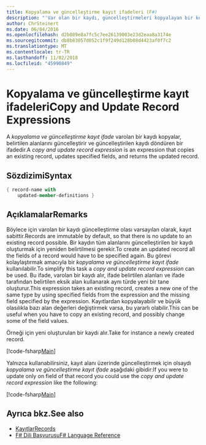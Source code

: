 ```yaml
---
title: Kopyalama ve güncelleştirme kayıt ifadeleri (F#)
description: "'Var olan bir kaydı, güncelleştirmeleri kopyalayan bir kopyalama ve güncelleştirme kayıt expression' alanları belirtilen ve güncelleştirilen bir kaydı döndürür yazmayı öğrenin."
author: ChrSteinert
ms.date: 06/04/2016
ms.openlocfilehash: d2b089e8a7fc5c7ee26139003e23d2eaa8a3174e
ms.sourcegitcommit: db8b83057d052c1f9f249d128b08d4423af0f7c2
ms.translationtype: MT
ms.contentlocale: tr-TR
ms.lasthandoff: 11/02/2018
ms.locfileid: "45990849"
---
```

# <a name="copy-and-update-record-expressions"></a><span data-ttu-id="0af37-103">Kopyalama ve güncelleştirme kayıt ifadeleri</span><span class="sxs-lookup"><span data-stu-id="0af37-103">Copy and Update Record Expressions</span></span>

<span data-ttu-id="0af37-104">A *kopyalama ve güncelleştirme kayıt ifade* varolan bir kaydı kopyalar, belirtilen alanlarını güncelleştirir ve güncelleştirilen kaydı döndüren bir ifadedir.</span><span class="sxs-lookup"><span data-stu-id="0af37-104">A *copy and update record expression* is an expression that copies an existing record, updates specified fields, and returns the updated record.</span></span>

## <a name="syntax"></a><span data-ttu-id="0af37-105">Sözdizimi</span><span class="sxs-lookup"><span data-stu-id="0af37-105">Syntax</span></span>

```fsharp
{ record-name with
    updated-member-definitions }
```

## <a name="remarks"></a><span data-ttu-id="0af37-106">Açıklamalar</span><span class="sxs-lookup"><span data-stu-id="0af37-106">Remarks</span></span>

<span data-ttu-id="0af37-107">Böylece için varolan bir kaydı güncelleştirme olası varsayılan olarak, kayıt sabittir.</span><span class="sxs-lookup"><span data-stu-id="0af37-107">Records are immutable by default, so that there is no update to an existing record possible.</span></span> <span data-ttu-id="0af37-108">Bir kaydın tüm alanlarını güncelleştirilen bir kaydı oluşturmak için yeniden belirtilmesi gerekir.</span><span class="sxs-lookup"><span data-stu-id="0af37-108">To create an updated record all the fields of a record would have to be specified again.</span></span> <span data-ttu-id="0af37-109">Bu görevi kolaylaştırmak amacıyla bir *kopyalama ve güncelleştirme kayıt ifade* kullanılabilir.</span><span class="sxs-lookup"><span data-stu-id="0af37-109">To simplify this task a *copy and update record expression* can be used.</span></span> <span data-ttu-id="0af37-110">Bu ifade, varolan bir kaydı alır, ifade belirtilen alanları ve ifade tarafından belirtilen eksik alan kullanarak aynı türde yeni bir tane oluşturur.</span><span class="sxs-lookup"><span data-stu-id="0af37-110">This expression takes an existing record, creates a new one of the same type by using specified fields from the expression and the missing field specified by the expression.</span></span>
<span data-ttu-id="0af37-111">Kayıtlardan kopyalayabilir ve büyük olasılıkla bazı alan değerleri değiştirmek varsa, bu yararlı olabilir.</span><span class="sxs-lookup"><span data-stu-id="0af37-111">This can be useful when you have to copy an existing record, and possibly change some of the field values.</span></span>

<span data-ttu-id="0af37-112">Örneği için yeni oluşturulan bir kaydı alır.</span><span class="sxs-lookup"><span data-stu-id="0af37-112">Take for instance a newly created record.</span></span>

[!code-fsharp[Main](../../../samples/snippets/fsharp/lang-ref-1/snippet1905.fs)]

<span data-ttu-id="0af37-113">Yalnızca kullanabilirsiniz, kayıt alanı üzerinde güncelleştirmek için olsaydı *kopyalama ve güncelleştirme kayıt ifade* aşağıdaki gibidir:</span><span class="sxs-lookup"><span data-stu-id="0af37-113">If you were to update only on field of that record you could use the *copy and update record expression* like the following:</span></span>

[!code-fsharp[Main](../../../samples/snippets/fsharp/lang-ref-1/snippet1906.fs)]

## <a name="see-also"></a><span data-ttu-id="0af37-114">Ayrıca bkz.</span><span class="sxs-lookup"><span data-stu-id="0af37-114">See also</span></span>

- [<span data-ttu-id="0af37-115">Kayıtlar</span><span class="sxs-lookup"><span data-stu-id="0af37-115">Records</span></span>](records.md)
- [<span data-ttu-id="0af37-116">F# Dili Başvurusu</span><span class="sxs-lookup"><span data-stu-id="0af37-116">F# Language Reference</span></span>](index.md)
